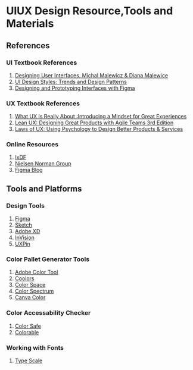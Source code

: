 # UIUX Design Resource,Tools and Materials 

## References
### UI Textbook References 
1. [Designing User Interfaces, Michal Malewicz & Diana Malewice](/Textbooks/Micha%C5%82%20Malewicz%20_%20Diana%20Malewicz%20-%20Designing%20User%20Interfaces%20(2020).pdf)
2. [UI Design Styles: Trends and Design Patterns](/Textbooks/UI_Design_Styles_EN_2021.pdf)
3. [Designing and Prototyping Interfaces with Figma](/Textbooks/Designing-prototyping-interfaces-figma.pdf)

### UX Textbook References
1. [What UX Is Really About :Introducing a Mindset for Great Experiences](/Textbooks/what-ux-really-about.pdf)
2. [Lean UX: Designing Great Products with Agile Teams 3rd Edition](/Textbooks/Jeff%20Gothelf%2C%20Josh%20Seiden%20-%20Lean%20UX_%20Creating%20Great%20Products%20with%20Agile%20Teams-O'Reilly%20Media%20(2021).pdf)
3. [Laws of UX: Using Psychology to Design Better Products & Services](/Textbooks/Jon%20Yablonski%20-%20Laws%20of%20UX_%20Design%20Principles%20for%20Persuasive%20and%20Ethical%20Products-O'Reilly%20Media%20(2020).pdf)

### Online Resources
1. [IxDF](https://www.interaction-design.org/)
2. [Nielsen Norman Group](https://www.nngroup.com/)
3. [Figma Blog](https://www.figma.com/blog/)

## Tools and Platforms
### Design Tools
1. [Figma](https://www.figma.com/)
2. [Sketch](https://www.sketch.com/)
3. [Adobe XD]()
4. [InVision](https://www.invisionapp.com/)
5. [UXPin](https://www.uxpin.com/)

### Color Pallet Generator Tools
1. [Adobe Color Tool](https://color.adobe.com/)
2. [Coolors](https://coolors.co/)
3. [Color Space](https://mycolor.space/)
4. [Color Spectrum](https://colorspectrum.design/)
5. [Canva Color](https://www.canva.com/colors/color-wheel/)

### Color Accessability Checker
1. [Color Safe](http://colorsafe.co/)
2. [Colorable](https://colorable.jxnblk.com/)

### Working with Fonts
1. [Type Scale](https://typescale.com/)